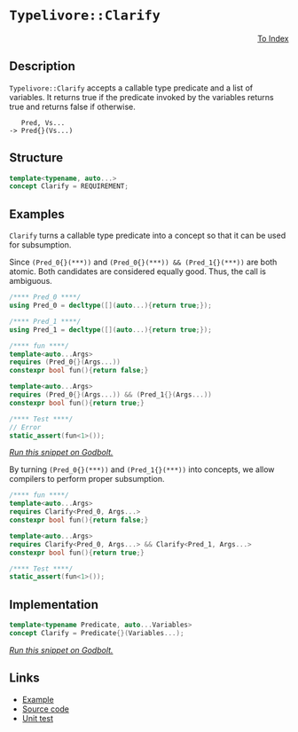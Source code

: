 <!-- Copyright 2024 Feng Mofan
SPDX-License-Identifier: Apache-2.0 -->

# `Typelivore::Clarify`

<p style='text-align: right;'><a href="../../concepts.md#typelivore-clarify">To Index</a></p>

## Description

`Typelivore::Clarify` accepts a callable type predicate and a list of variables.
It returns true if the predicate invoked by the variables returns true and returns false if otherwise.

<pre><code>   Pred, Vs...
-> Pred{}(Vs...)</code></pre>

## Structure

```C++
template<typename, auto...>
concept Clarify = REQUIREMENT;
```

## Examples

`Clarify` turns a callable type predicate into a concept so that it can be used for subsumption.

Since `(Pred_0{}(***))` and `(Pred_0{}(***)) && (Pred_1{}(***))` are both atomic.
Both candidates are considered equally good.
Thus, the call is ambiguous.

```C++
/**** Pred_0 ****/
using Pred_0 = decltype([](auto...){return true;});

/**** Pred_1 ****/
using Pred_1 = decltype([](auto...){return true;});

/**** fun ****/
template<auto...Args>
requires (Pred_0{}(Args...))
constexpr bool fun(){return false;}

template<auto...Args>
requires (Pred_0{}(Args...)) && (Pred_1{}(Args...))
constexpr bool fun(){return true;}

/**** Test ****/
// Error
static_assert(fun<1>());
```

[*Run this snippet on Godbolt.*](https://godbolt.org/#z:OYLghAFBqd5QCxAYwPYBMCmBRdBLAF1QCcAaPECAMzwBtMA7AQwFtMQByARg9KtQYEAysib0QXACx8BBAKoBnTAAUAHpwAMvAFYTStJg1DIApACYAQuYukl9ZATwDKjdAGFUtAK4sGIMwCspK4AMngMmAByPgBGmMQSABykAA6oCoRODB7evv5BaRmOAmER0SxxCVzJdpgOWUIETMQEOT5%2BgbaY9sUMjc0EpVGx8Um2TS1teZ0KE4PhwxWj1QCUtqhexMjsHAD0AFSH%2BwDUysSY6AD6GsdH%2B7smGgCCXhlGp%2BdXNyYAzAAixywyFoBAAnilMBATAErAE/hAmF4iAA6VErEwAdgs5wImwYxwIxC8mF%2BVgxf3RPysz0eTwORw%2BF0uXFuRwez1e4WAjKuLN%2BAKBIPBkOhsPhiJRaMx2MwuOI%2BMJxNJmIpyppz3ph2OVC8%2BLu7KeBEwLBSBiNvzcEtQqORT2IwAUv2wtPOAEcvHhzgpjhAzkyNNKVRA7Q6bSt0c80AxZphVCliMcYqhPNrdRB0VicXjtWIlMrybTaUaTWaST9LUjraiQ46fs7nm6PV6fX6voHycH7QowytjuYAGwDlufZnt%2BE1nu0qMxuMJpMpnUMdPSrPyglEstkv6FjV3Y4AFUws1ZhwNu12x2wxGIJFpsyYjmQlyYCiULWouotXCd6cpFg4ay0JwAS8H4HBaKQqCcG41jWMcCgbFsmB9mYPw8KQBCaABawANYgAE/bIok/ZSAEGL9pIACcPzkah%2BicJIvAsBIGgaKQYEQVBHC8AoIBsZh4EAaQcCwDAiAgBsBApEi5CUGgJp0PEkSsDsqjEQAtBRxzAMgyDHFIyJmLwFyECQeDoHo/CCCIYjsFIMiCIoKjqIJpC6FwpAAO7EEwKScDwgHAaBWGQZwADySLSQQxyoFQxxqf2mmSNpun6ZIhk%2Bh4Cn0Am5hoSsvACVoawQEg8kpIpZAUBA5WVSAwBSGYfB0EaxC8RAMQhTE4TNKC/m8N1zDEKCYUxNodQCeh8lsIIYUMLQfWuVgMReMAlq0LQvHcLwWAsIYwDiEtnoTXgABuR4hbGdRIjs6HhEaQGubQeAxD5w0eFgIWEngzHbaQ53EEmSh/Ma%2B3PUYWFrFQBgOgAangmCeWFEJgehVnCKI4j2ejTlqCF7n6PtKCwZY%2BgvbxkBrKgKS9Ft6mzOg/KmJY1hmJxAPEOZF2U10PRZC4DDuJ47R6KECzlJUeiFJkAhTH4HnS70QwS8svMnQI/STMLeQebU9Qa3MysjFU4wDHLej3i0RtLFUawIZs2wSIFHAgexIVcfFGlaTpekGWYPq4KZuWoVwBUYZDawIJgTBYAk6akHhkg/Mi1EYpIGiSGYkj9qxBGUfRHCMaQzE/GYyI/P2GKJD8iQBAEXA0ZRyQcbwXE8Xx4eCSVYmlRJkUydVtU5cpbCcAlSXHMC%2B36ZRyJcMiEEmUQnMWR56M2Vj0g40oeOuboTXeb5/XO67LehRwEVSUiMVxePWlT%2B8XCz/PNwQFlFU5Shpdh0VQm90P8RZI1VQNlUYD8GqUS4GxGgIJ4jtU6q5QavV%2BqkCQcNUa40HAoOmowAgc0FohWWqtdam0UG7TBjsCC%2BBzj1HOltReqhrpGhQfdboIVnqvV6h9ShhVOa/XQgDIGmAQZ7SMODUAXc%2BAwwUPDRGyNGAoPXpjOyW9ZC4xchBfehMIbMysKTDhFN47U1ppwemBBGb/F0azdm8QV7c3jnrXoAsha5HlsEQW1tJYK3SDLbI2s3GKyyJ41WjiGhzHNrrbo6s%2BiG3FsbC24T/EJIGME226wHZ2RPsFVyHs77JXATPOeC8A74GXl/UOhUI6kCjjHUY8c8JQLYo9IuJcAjIiogESiZgulmH7IkBuFE3Y5M4O3fikNhI9yQJJKKQCAHEBHjsZoLAtIsAUKdPSp0n7IlLLMYypSzKrwchjWyEhVGOR3honQIAfheR8n5baWShmcXCv3aKsV4orLWRsrZOzopvxAR/eIX8fg/3Gf/AFlVZkQpyiAdZKQUiXE2ZRS4vzLiqEGTA1q8Cuo9WGigtBI0xoTWwSAmaeD5qLSoZgFaa0xCkL%2BuQsRPDSDUJOnQy6jDkA3RYYINhT0XpvVBNwr6fCUGCPSMI0GYiuTjOhkwOGCMkYo0UbIDeKijnqPxtc7RxgSY2AMfAKmNMshbV2AzYmLNLBs1bhzLmhi7ZRP1n4CArgInuPQKkqWPjehusCSUOJNsLaOt6JrVoSTIl8wNikgNXjTZa1cckq2Mblh20Qo7UOBdT7u04B85Kqz1nHCRdsh8R4/mBzKXlCpndiqR2jrHSgzsWnXLLgM1CZh23VA0P2TpTzW4jNsB3X%2B4YE4gCTnPGuARM4/ACF21C5EC4/Gyc87i1bsIFyMr28%2BlSu5rABhkZwkggA%3D%3D%3D)

By turning `(Pred_0{}(***))` and `(Pred_1{}(***))` into concepts, we allow compilers to perform proper subsumption.

```C++
/**** fun ****/
template<auto...Args>
requires Clarify<Pred_0, Args...>
constexpr bool fun(){return false;}

template<auto...Args>
requires Clarify<Pred_0, Args...> && Clarify<Pred_1, Args...>
constexpr bool fun(){return true;}

/**** Test ****/
static_assert(fun<1>());
```

## Implementation

```C++
template<typename Predicate, auto...Variables>
concept Clarify = Predicate{}(Variables...);
```

[*Run this snippet on Godbolt.*](https://godbolt.org/#z:OYLghAFBqd5QCxAYwPYBMCmBRdBLAF1QCcAaPECAMzwBtMA7AQwFtMQByARg9KtQYEAysib0QXACx8BBAKoBnTAAUAHpwAMvAFYTStJg1DIApACYAQuYukl9ZATwDKjdAGFUtAK4sGIMwCspK4AMngMmAByPgBGmMT%2BABykAA6oCoRODB7evv5BaRmOAmER0SxxCWbJdpgOWUIETMQEOT5%2BgbaY9sUMjc0EpVGx8Um2TS1teZ0KE4PhwxWj1QCUtqhexMjsHAD0AFSHR8cnp0e7JhoAggdHANQAkiwp9GyCTL13xxfXt2f/Zx%2BV0uVwImGeBjBJgAzG4CABPFKMViYO7KYiYfCiMGkO5MLxEAB0xIAas08EwYvQFDDsCC0AxtikCHc3AZiHgqPC7jCACJojFYj6YEwAdisot5EDJHMp1OJhJWMKs1xBfwB5zVxzuABVMLMFF9Nb8NScgVr7ujMQB9DRGw5ArwZIwCm12vl3LDIWgIpEQEwBKwBKX4onEpXijEETYMO4EYheEXQiW8pXJkEWw6u9DWrj2/aO53AbO5nnQ/len2IzD%2BwMBkME1AKiMWKMxuMJpMptMq4Em%2B5ULyx74gsEQ4UwtyhpvEq7EYA06F064YgCOXjwGMNbPJXMnVpzGlxc4XCtp9IEs0wqhSxDuMVQnjug4YEBbbeIsaoYiUyrFvIza4xxeCdYWnBUT0XZc50wddN31Vl2U5eF90FW1j3nBQzyXHkzAANnMPDEN3FDYQPXMMNPYlz2uBkrxvO8HyfF83zFVtMGjT8O0TP9JUAm5tT1WZ8yBWYPjwZBrSYBQlBaagh0nLhaTfHsODWWhOACXg/A4LRSFQTg3Gsaw7gUDYtlRcxoR4UgCE0NS1gAaxAAI8MJRI8KkAJRTwyQAE5oR8sxoX0ThJF4FgJA0I8dL0gyOF4BQQCPOzdLU0g4FgGBEBADYCBSAlyEoNBnjoeJIhRThVA8gBaXy7mAZBkDuKRCTMXhMUIEg8HQPR%2BEEEQxHYKQZEERQVHUNLSF0LhSAAd2IJgUk4Hh1M07T7P0zgAHkCQKllUCoO5qrwurJAapqWskNq7ggDxSvoO8rK4FZeFSrQ1ggJASpSMqyAoCAfr%2BkBgCkMw%2BDoMFiCSiAYk2mJwmaeEVt4BHmGIeFtpibQ6lSmySreAhtoYWhkamrAYi8YAp1oWgku4XgsBYQxgHEcn4PqAA3fVNuvOoCR2GzwjBDSptoPAYkWjGPCwTb4zwSKGdIbniAfJReXBFnxaMey1ioAwFxJPBMDm7akR0mz%2BuEURxBGq3xrUTaZv0FmUGMyx9AlpLIDWVBmSyematmdA%2BVMSxrDMOKVY5LBvbfLoeiyFwGHcTx2j0UIFnKSo9EKTIBCmPxZrz3ohmz0ZZtqeoBH6SY07ySvulxho5jLkYEkruZC70MSWjbpYO7WMzNm2CQ1o4LTSFi3h4uO2r6sa5rWrMW7cC6p7gpet7dbWBBMCYLAEnj5zJGhQkAtFSQNEkMxJDw6LXL80KOHC0hIuhMxCWhPDRUSaFEgCAELggU/LJGnltBKthkq2V1hlbKX1cp7UKgDIGj0KpsCqvPc63oWYtT8oSLghI9KdSIDHPqshBq22kPbJQjspq6HBgtJaKNx6T3AfFXa%2BUCR3EOnPU69UcEui4Pgwhdo7qoAevEXCH9XowLSp9b6EjfqPSKoDJRwNBGgz8lwI8NAfTxBhnDKaaMkYo1ICYjGWMcYODMQTRgRMSZkz0hTKmNM6ZmKZlrHYziOaOG5vTYhqh%2BZgjMcLbom1xaSyRjLbxb0OSKxsirNWmANbMyMNrUA8i%2BAGwUEbE2ZtGBmKtpQ4a1DZAO0mnpBhLsdZhysB7SJcdfb%2B0vJwIOBAQ7ljqRHKO8QY48x9gnZuzgICuG7rNTOZR2653SPnbI9ci6pFmaXLO0zG6Jxrl3BZPcm7Vz6K3VZA8e5bNyIs3u8wplHJeusEew1WEbSmrPE6Z07iaLwQQohq98CkOkVvORH1d770PpQJyUUjyi1fu/AIhJ/IBD8mYeF%2BFEjAN8lPTa8VErQPeulTKOU8r7VUag8qlUODNBYPVFgChObNU5sIwkkJ9QEA6t87qvVZrFJtqU0a8haGVJ0CAEKTDloM3uWix5O0kEHSOqoClVKaV0oZcJcRkiN7QmhLI7FCiUDqJUSgnVoxqUpBSNaWlflrSKoINaGV1DIYGMoEYvSFiyY2SdVY3GtiJGE2JqTTaLjqZiHcUrTx6TYmkHwBiLmPMpp82QALUJghwliwllLeEMS5bxLMUk9IKTNbpPCJkj62SmCG2Nqbc2RSKGcokGUsavKnYCpqcYd2NhGnwGab0emuxg5u3DpYSOM9o49QGfHKuvRk6p1ORnFO/cc7F2WVkcZSyihZBnRXIZeza6tG2es4Z%2ByBiro7uMAYi7zkHrHjciy57RZsPRZwY6srqV3FNfS4USq14/OehqnepA94H1GPHCFEUBWfxRcFMw4GuCJA0HhOFYq4qcExSlb9J8z7AIATfaEARoPBR8s/aEDz4OQM1ePdqcGZ4If%2BQ5ZWBik6SCAA%3D%3D)

## Links

- [Example](../../../code/facilities/concepts/typelivore/clarify/implementation.hpp)
- [Source code](../../../../conceptrodon/typelivore/concepts/clarify.hpp)
- [Unit test](../../../../tests/unit/concepts/typelivore/clarify.test.hpp)
